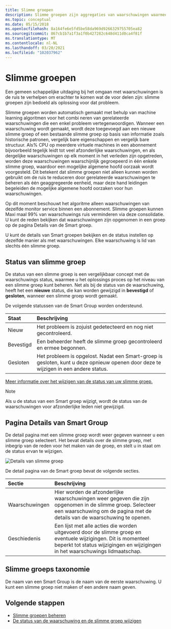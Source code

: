 ```yaml
---
title: Slimme groepen
description: Slimme groepen zijn aggregaties van waarschuwingen waarmee u waarschuwings ruis kunt verminderen
ms.topic: conceptual
ms.date: 05/15/2018
ms.openlocfilehash: 8a164fe6e5fd5be58da969d9266329755705ea82
ms.sourcegitcommit: 867cb1b7a1f3a1f0b427282c648d411d0ca4f81f
ms.translationtype: MT
ms.contentlocale: nl-NL
ms.lasthandoff: 03/20/2021
ms.locfileid: "102037962"
---
```

# <a name="smart-groups"></a>Slimme groepen

Een gemeen schappelijke uitdaging bij het omgaan met waarschuwingen is de ruis te verhelpen om erachter te komen wat de voor delen zijn: slimme groepen zijn bedoeld als oplossing voor dat probleem.  

Slimme groepen worden automatisch gemaakt met behulp van machine learning algoritmen voor het combi neren van gerelateerde waarschuwingen die een enkel probleem vertegenwoordigen.  Wanneer een waarschuwing wordt gemaakt, wordt deze toegevoegd aan een nieuwe slimme groep of een bestaande slimme groep op basis van informatie zoals historische patronen, vergelijk bare eigenschappen en vergelijk bare structuur. Als% CPU op meerdere virtuele machines in een abonnement bijvoorbeeld tegelijk leidt tot veel afzonderlijke waarschuwingen, en als dergelijke waarschuwingen op elk moment in het verleden zijn opgetreden, worden deze waarschuwingen waarschijnlijk gegroepeerd in één enkele slimme groep, waardoor een mogelijke algemene hoofd oorzaak wordt voorgesteld. Dit betekent dat slimme groepen niet alleen kunnen worden gebruikt om de ruis te reduceren door gerelateerde waarschuwingen te beheren als één geaggregeerde eenheid, maar deze hand leidingen begeleiden de mogelijke algemene hoofd oorzaken voor hun waarschuwingen.

Op dit moment beschouwt het algoritme alleen waarschuwingen van dezelfde monitor service binnen een abonnement. Slimme groepen kunnen Maxi maal 99% van waarschuwings ruis verminderen via deze consolidatie. U kunt de reden bekijken dat waarschuwingen zijn opgenomen in een groep op de pagina Details van de Smart groep.

U kunt de details van Smart groepen bekijken en de status instellen op dezelfde manier als met waarschuwingen. Elke waarschuwing is lid van slechts één slimme groep. 

## <a name="smart-group-state"></a>Status van slimme groep

De status van een slimme groep is een vergelijkbaar concept met de waarschuwings status, waarmee u het oplossings proces op het niveau van een slimme groep kunt beheren. Net als bij de status van de waarschuwing, heeft het een **nieuwe** status, die kan worden gewijzigd in **bevestigd** of **gesloten**, wanneer een slimme groep wordt gemaakt.

De volgende statussen van de Smart Group worden ondersteund.

| Staat | Beschrijving |
|:---|:---|
| Nieuw | Het probleem is zojuist gedetecteerd en nog niet gecontroleerd. |
| Bevestigd | Een beheerder heeft de slimme groep gecontroleerd en ermee begonnen. |
| Gesloten | Het probleem is opgelost. Nadat een Smart-groep is gesloten, kunt u deze opnieuw openen door deze te wijzigen in een andere status. |

[Meer informatie over het wijzigen van de status van uw slimme groep.](./alerts-managing-alert-states.md?toc=%2fazure%2fazure-monitor%2ftoc.json)

> [!NOTE]
>  Als u de status van een Smart groep wijzigt, wordt de status van de waarschuwingen voor afzonderlijke leden niet gewijzigd.

## <a name="smart-group-details-page"></a>Pagina Details van Smart Group

De detail pagina met een slimme groep wordt weer gegeven wanneer u een slimme groep selecteert. Het bevat details over de slimme groep, met inbegrip van de reden voor het maken van de groep, en stelt u in staat om de status ervan te wijzigen.
 
![Details van slimme groep](media/alerts-smartgroups-overview/smart-group-detail.png)


De detail pagina van de Smart groep bevat de volgende secties.

| Sectie | Beschrijving |
|:---|:---|
| Waarschuwingen | Hier worden de afzonderlijke waarschuwingen weer gegeven die zijn opgenomen in de slimme groep. Selecteer een waarschuwing om de pagina met de details van de waarschuwing te openen. |
| Geschiedenis | Een lijst met alle acties die worden uitgevoerd door de slimme groep en eventuele wijzigingen. Dit is momenteel beperkt tot status wijzigingen en wijzigingen in het waarschuwings lidmaatschap. |

## <a name="smart-group-taxonomy"></a>Slimme groeps taxonomie

De naam van een Smart Group is de naam van de eerste waarschuwing. U kunt een slimme groep niet maken of een andere naam geven.

## <a name="next-steps"></a>Volgende stappen

- [Slimme groepen beheren](./alerts-managing-smart-groups.md?toc=%2fazure%2fazure-monitor%2ftoc.json)
- [De status van de waarschuwing en de slimme groep wijzigen](./alerts-managing-alert-states.md?toc=%2fazure%2fazure-monitor%2ftoc.json)